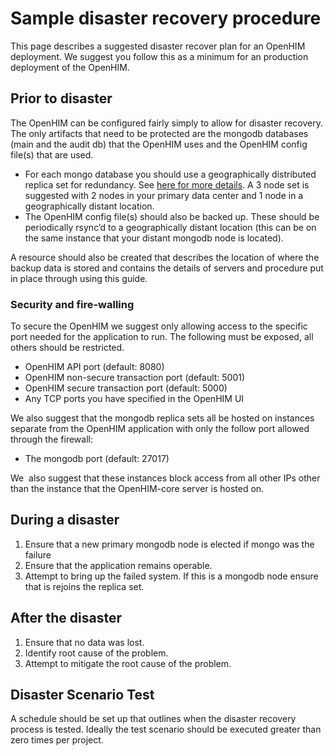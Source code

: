# Sample disaster recovery procedure

This page describes a suggested disaster recover plan for an OpenHIM deployment. We suggest you follow this as a minimum for an production deployment of the OpenHIM.

## Prior to disaster

The OpenHIM can be configured fairly simply to allow for disaster recovery. The only artifacts that need to be protected are the mongodb databases (main and the audit db) that the OpenHIM uses and the OpenHIM config file(s) that are used.

- For each mongo database you should use a geographically distributed replica set for redundancy. See [here for more details](http://docs.mongodb.org/manual/tutorial/deploy-geographically-distributed-replica-set/). A 3 node set is suggested with 2 nodes in your primary data center and 1 node in a geographically distant location.
- The OpenHIM config file(s) should also be backed up. These should be periodically rsync’d to a geographically distant location (this can be on the same instance that your distant mongodb node is located).

A resource should also be created that describes the location of where the backup data is stored and contains the details of servers and procedure put in place through using this guide.

### Security and fire-walling

To secure the OpenHIM we suggest only allowing access to the specific port needed for the application to run. The following must be exposed, all others should be restricted.

- OpenHIM API port (default: 8080)
- OpenHIM non-secure transaction port (default: 5001)
- OpenHIM secure transaction port (default: 5000)
- Any TCP ports you have specified in the OpenHIM UI

We also suggest that the mongodb replica sets all be hosted on instances separate from the OpenHIM application with only the follow port allowed through the firewall:

- The mongodb port (default: 27017)

We  also suggest that these instances block access from all other IPs other than the instance that the OpenHIM-core server is hosted on.

## During a disaster

1. Ensure that a new primary mongodb node is elected if mongo was the failure
1. Ensure that the application remains operable.
1. Attempt to bring up the failed system. If this is a mongodb node ensure that is rejoins the replica set.

## After the disaster

1. Ensure that no data was lost.
1. Identify root cause of the problem.
1. Attempt to mitigate the root cause of the problem.

## Disaster Scenario Test

A schedule should be set up that outlines when the disaster recovery process is tested. Ideally the test scenario should be executed greater than zero times per project.
